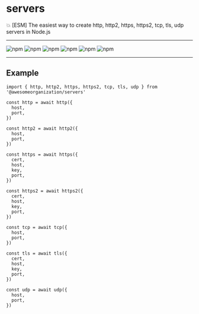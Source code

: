 # servers

:boom: [ESM] The easiest way to create http, http2, https, https2, tcp, tls, udp servers in Node.js

---

![npm](https://img.shields.io/david/awesomeorganization/servers)
![npm](https://img.shields.io/npm/v/@awesomeorganization/servers)
![npm](https://img.shields.io/npm/dt/@awesomeorganization/servers)
![npm](https://img.shields.io/npm/l/@awesomeorganization/servers)
![npm](https://img.shields.io/bundlephobia/minzip/@awesomeorganization/servers)
![npm](https://img.shields.io/bundlephobia/min/@awesomeorganization/servers)

---

## Example

```
import { http, http2, https, https2, tcp, tls, udp } from '@awesomeorganization/servers'

const http = await http({
  host,
  port,
})

const http2 = await http2({
  host,
  port,
})

const https = await https({
  cert,
  host,
  key,
  port,
})

const https2 = await https2({
  cert,
  host,
  key,
  port,
})

const tcp = await tcp({
  host,
  port,
})

const tls = await tls({
  cert,
  host,
  key,
  port,
})

const udp = await udp({
  host,
  port,
})
```
